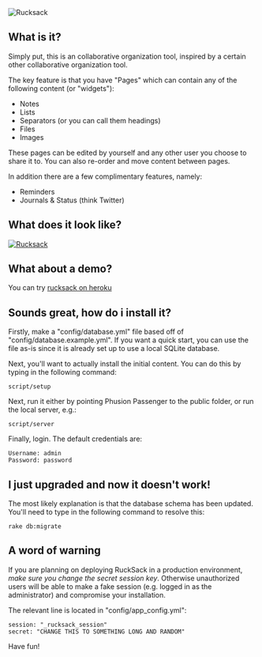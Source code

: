 <img src="http://cloud.github.com/downloads/jamesu/rucksack/rckguy-lsm.png" alt="Rucksack"/>

## What is it?

Simply put, this is an collaborative organization tool, 
inspired by a certain other collaborative organization tool. 

The key feature is that you have "Pages" which can contain 
any of the following content (or "widgets"):

* Notes
* Lists
* Separators (or you can call them headings)
* Files
* Images

These pages can be edited by yourself and any other 
user you choose to share it to. 
You can also re-order and move content between pages. 

In addition there are a few complimentary features, namely:

* Reminders
* Journals & Status (think Twitter)

## What does it look like?

<a href="http://cloud.github.com/downloads/jamesu/rucksack/rcks-example.png"><img src="http://cloud.github.com/downloads/jamesu/rucksack/rcks-example-th.png" alt="Rucksack"/></a>

## What about a demo?

You can try <a href="http://rucksack.heroku.com">rucksack on heroku</a>

## Sounds great, how do i install it?

Firstly, make a "config/database.yml" file based off of 
"config/database.example.yml". If you want a quick start, 
you can use the file as-is since it is already set up to 
use a local SQLite database.

Next, you'll want to actually install the initial content. 
You can do this by typing in the following command: 

    script/setup

Next, run it either by pointing Phusion Passenger to the 
public folder, or run the local server, e.g.:

    script/server

Finally, login. The default credentials are:

    Username: admin
    Password: password

## I just upgraded and now it doesn't work!

The most likely explanation is that the database schema has been updated. You'll need to type in the following command to resolve this:

    rake db:migrate

## A word of warning

If you are planning on deploying RuckSack in a production environment, *make sure you change the secret session key*. Otherwise unauthorized users will be able to make a fake session (e.g. logged in as the administrator) and compromise your installation.

The relevant line is located in "config/app_config.yml":

    session: "_rucksack_session"
    secret: "CHANGE THIS TO SOMETHING LONG AND RANDOM"

Have fun!
